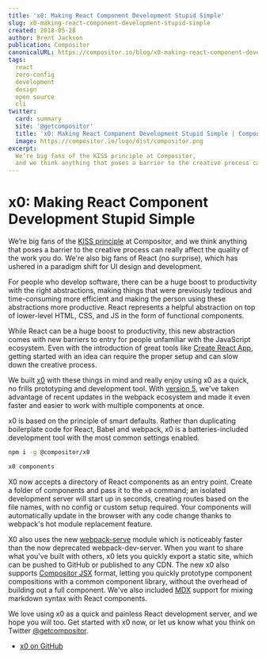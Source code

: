 ```yaml
---
title: 'x0: Making React Component Development Stupid Simple'
slug: x0-making-react-component-development-stupid-simple
created: 2018-05-28
author: Brent Jackson
publication: Compositor
canonicalURL: https://compositor.io/blog/x0-making-react-component-development-stupid-simple/
tags:
  react
  zero-config
  development
  design
  open source
  cli
twitter:
  card: summary
  site: '@getcompositor'
  title: 'x0: Making React Component Development Stupid Simple | Compositor Blog'
  image: https://compositor.io/logo/dist/compositor.png
excerpt:
  We’re big fans of the KISS principle at Compositor,
  and we think anything that poses a barrier to the creative process can really affect the quality of the work you do.
---
```



# x0: Making React Component Development Stupid Simple

We’re big fans of the [KISS principle][kiss] at Compositor,
and we think anything that poses a barrier to the creative process can really affect the quality of the work you do.
We're also big fans of React (no surprise), which has ushered in a paradigm shift for UI design and development.

For people who develop software, there can be a huge boost to productivity with the right abstractions, making things that were previously tedious and
time-consuming more efficient and making the person using these abstractions more productive.
React represents a helpful abstraction on top of lower-level HTML, CSS, and JS in the form of functional components.

While React can be a huge boost to productivity,
this new abstraction comes with new barriers
to entry for people unfamiliar with the JavaScript ecosystem.
Even with the introduction of great tools like [Create React App][cra],
getting started with an idea can require the proper setup and can slow down the creative process.

We built [x0][x0] with these things in mind and really enjoy using x0 as a quick, no frills prototyping and development tool.
With [version 5][v5], we've taken advantage of recent updates in the webpack ecosystem and made it even faster and easier to work with multiple components at once.

x0 is based on the principle of smart defaults.
Rather than duplicating boilerplate code for React, Babel and webpack,
x0 is a batteries-included development tool with the most common settings enabled.

```sh
npm i -g @compositor/x0
```

```sh
x0 components
```

X0 now accepts a directory of React components as an entry point.
Create a folder of components and pass it to the `x0` command;
an isolated development server will start up in seconds,
creating routes based on the file names, with no config or custom setup required.
Your components will automatically update in the browser with any code change thanks to webpack's hot module replacement feature.

X0 also uses the new [webpack-serve][webpack-serve] module which is noticeably faster than the now deprecated webpack-dev-server.
When you want to share what you've built with others, x0 lets you quickly export a static site, which can be pushed to GitHub or published to any CDN.
The new x0 also supports [Compositor JSX][jsx] format, letting you quickly prototype component compositions with a common component library, without the overhead of building out a full component. We've also included [MDX][mdx] support for mixing markdown syntax with React components.

We love using x0 as a quick and painless React development server, and we hope you will too.
Get started with x0 now, or let us know what you think on Twitter [@getcompositor][twitter].

- [x0 on GitHub][x0gh]


[x0]: https://compositor.io/x0
[x0gh]: https://github.com/c8r/x0
[twitter]: https://twitter.com/getcompositor
[cra]: https://github.com/facebook/create-react-app
[webpack-serve]: https://github.com/webpack-contrib/webpack-serve
[kiss]: https://en.wikipedia.org/wiki/KISS_principle
[v5]: https://github.com/c8r/x0/releases/tag/v5.0.0
[jsx]: https://github.com/c8r/jsx-loader
[mdx]: https://github.com/mdx-js/mdx
